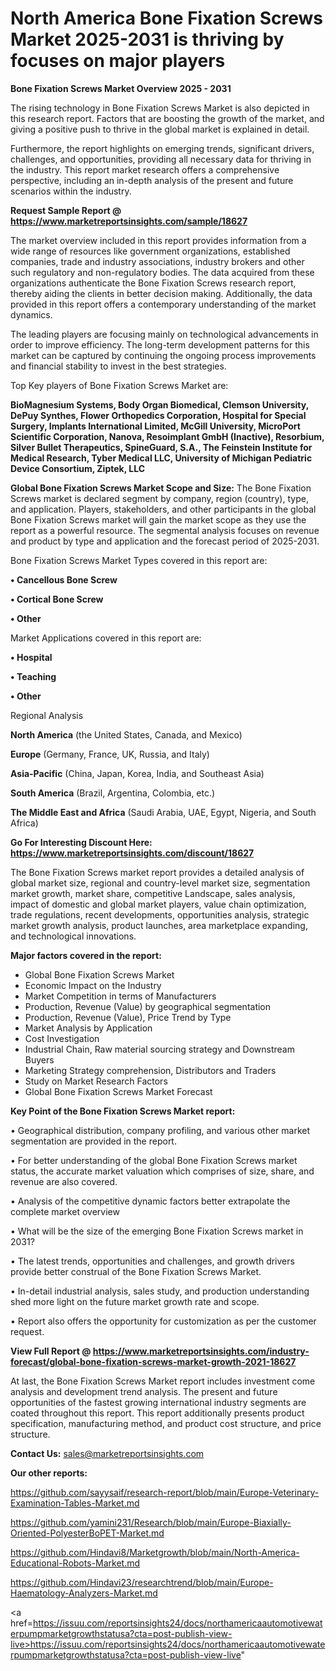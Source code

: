 # North America Bone Fixation Screws Market 2025-2031 is thriving by focuses on major players

<Strong> Bone Fixation Screws Market Overview 2025 - 2031</strong>

The rising technology in Bone Fixation Screws Market is also depicted in this research report. Factors that are boosting the growth of the market, and giving a positive push to thrive in the global market is explained in detail.

Furthermore, the report highlights on emerging trends, significant drivers, challenges, and opportunities, providing all necessary data for thriving in the industry. This report market research offers a comprehensive perspective, including an in-depth analysis of the present and future scenarios within the industry.

<strong>Request Sample Report @ <a href=https://www.marketreportsinsights.com/sample/18627>https://www.marketreportsinsights.com/sample/18627</a></strong>

The market overview included in this report provides information from a wide range of resources like government organizations, established companies, trade and industry associations, industry brokers and other such regulatory and non-regulatory bodies. The data acquired from these organizations authenticate the Bone Fixation Screws research report, thereby aiding the clients in better decision making. Additionally, the data provided in this report offers a contemporary understanding of the market dynamics.

The leading players are focusing mainly on technological advancements in order to improve efficiency. The long-term development patterns for this market can be captured by continuing the ongoing process improvements and financial stability to invest in the best strategies.

Top Key players of Bone Fixation Screws Market are:

<strong>BioMagnesium Systems, Body Organ Biomedical, Clemson University, DePuy Synthes, Flower Orthopedics Corporation, Hospital for Special Surgery, Implants International Limited, McGill University, MicroPort Scientific Corporation, Nanova, Resoimplant GmbH (Inactive), Resorbium, Silver Bullet Therapeutics, SpineGuard, S.A., The Feinstein Institute for Medical Research, Tyber Medical LLC, University of Michigan Pediatric Device Consortium, Ziptek, LLC</strong>

<strong><b>Global Bone Fixation Screws Market Scope and Size:</b></strong>
The Bone Fixation Screws market is declared segment by company, region (country), type, and application. Players, stakeholders, and other participants in the global Bone Fixation Screws market will gain the market scope as they use the report as a powerful resource. The segmental analysis focuses on revenue and product by type and application and the forecast period of 2025-2031.

Bone Fixation Screws Market Types covered in this report are:

<strong>• Cancellous Bone Screw

• Cortical Bone Screw

• Other</strong>

Market Applications covered in this report are:

<strong>• Hospital

• Teaching

• Other</strong> 

Regional Analysis

<strong>North America</strong> (the United States, Canada, and Mexico)

<strong>Europe</strong> (Germany, France, UK, Russia, and Italy)

<strong>Asia-Pacific</strong> (China, Japan, Korea, India, and Southeast Asia)

<strong>South America</strong> (Brazil, Argentina, Colombia, etc.)

<strong>The Middle East and Africa</strong> (Saudi Arabia, UAE, Egypt, Nigeria, and South Africa)

<strong>Go For Interesting Discount Here: <a href=https://www.marketreportsinsights.com/discount/18627>https://www.marketreportsinsights.com/discount/18627</a></strong>

The Bone Fixation Screws market report provides a detailed analysis of global market size, regional and country-level market size, segmentation market growth, market share, competitive Landscape, sales analysis, impact of domestic and global market players, value chain optimization, trade regulations, recent developments, opportunities analysis, strategic market growth analysis, product launches, area marketplace expanding, and technological innovations.

<strong><b>Major factors covered in the report:</b></strong>
<ul>
  <li>Global Bone Fixation Screws Market </li>
  <li>Economic Impact on the Industry</li>
  <li>Market Competition in terms of Manufacturers</li>
  <li>Production, Revenue (Value) by geographical segmentation</li>
  <li>Production, Revenue (Value), Price Trend by Type</li>
  <li>Market Analysis by Application</li>
  <li>Cost Investigation</li>
  <li>Industrial Chain, Raw material sourcing strategy and Downstream Buyers</li>
  <li>Marketing Strategy comprehension, Distributors and Traders</li>
  <li>Study on Market Research Factors</li>
  <li>Global Bone Fixation Screws Market Forecast</li>
</ul>

<strong><b>Key Point of the Bone Fixation Screws Market report:</b></strong>

• Geographical distribution, company profiling, and various other market segmentation are provided in the report.

• For better understanding of the global Bone Fixation Screws market status, the accurate market valuation which comprises of size, share, and revenue are also covered.

• Analysis of the competitive dynamic factors better extrapolate the complete market overview

• What will be the size of the emerging Bone Fixation Screws market in 2031?

• The latest trends, opportunities and challenges, and growth drivers provide better construal of the Bone Fixation Screws Market.

• In-detail industrial analysis, sales study, and production understanding shed more light on the future market growth rate and scope.

• Report also offers the opportunity for customization as per the customer request.

<strong><b>View Full Report @ <a href=https://www.marketreportsinsights.com/industry-forecast/global-bone-fixation-screws-market-growth-2021-18627>https://www.marketreportsinsights.com/industry-forecast/global-bone-fixation-screws-market-growth-2021-18627</a></b></strong>


At last, the Bone Fixation Screws Market report includes investment come analysis and development trend analysis. The present and future opportunities of the fastest growing international industry segments are coated throughout this report. This report additionally presents product specification, manufacturing method, and product cost structure, and price structure.

<strong>Contact Us:</strong>
sales@marketreportsinsights.com

<strong>Our other reports:</strong>

<a href=https://github.com/sayysaif/research-report/blob/main/Europe-Veterinary-Examination-Tables-Market.md>https://github.com/sayysaif/research-report/blob/main/Europe-Veterinary-Examination-Tables-Market.md</a>

<a href=https://github.com/yamini231/Research/blob/main/Europe-Biaxially-Oriented-PolyesterBoPET-Market.md>https://github.com/yamini231/Research/blob/main/Europe-Biaxially-Oriented-PolyesterBoPET-Market.md</a>

<a href=https://github.com/Hindavi8/Marketgrowth/blob/main/North-America-Educational-Robots-Market.md>https://github.com/Hindavi8/Marketgrowth/blob/main/North-America-Educational-Robots-Market.md</a>

<a href=https://github.com/Hindavi23/researchtrend/blob/main/Europe-Haematology-Analyzers-Market.md>https://github.com/Hindavi23/researchtrend/blob/main/Europe-Haematology-Analyzers-Market.md</a>

<a href=https://issuu.com/reportsinsights24/docs/northamericaautomotivewaterpumpmarketgrowthstatusa?cta=post-publish-view-live>https://issuu.com/reportsinsights24/docs/northamericaautomotivewaterpumpmarketgrowthstatusa?cta=post-publish-view-live</a>"
